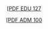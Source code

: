 <div align="center">



[[PDF EDU 127](https://github.com/patrickangeli/UFV/blob/main/EDU%20127/PDF/Resumo%20P1.pdf)

[[PDF ADM 100](https://github.com/patrickangeli/UFV/blob/main/ADM%20100/PDF/Resumo%20P1.pdf)

